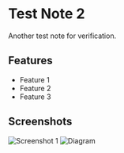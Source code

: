 # Test Note 2

Another test note for verification.

## Features

- Feature 1
- Feature 2
- Feature 3

## Screenshots

![Screenshot 1](screenshot1.png)
![Diagram](diagrams/flowchart.svg)